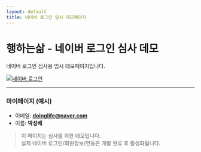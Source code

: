 ```yaml
---
layout: default
title: 네이버 로그인 임시 데모페이지
---
```


# 행하는삶 - 네이버 로그인 심사 데모

네이버 로그인 심사용 임시 데모페이지입니다.

[<img src="https://static.nid.naver.com/oauth/small_g_in.PNG" alt="네이버 로그인">](#)

---

### 마이페이지 (예시)

- 이메일: **doinglife@naver.com**
- 이름: **박성배**

> 이 페이지는 심사를 위한 데모입니다.  
> 실제 네이버 로그인/회원정보/연동은 개발 완료 후 활성화됩니다.
